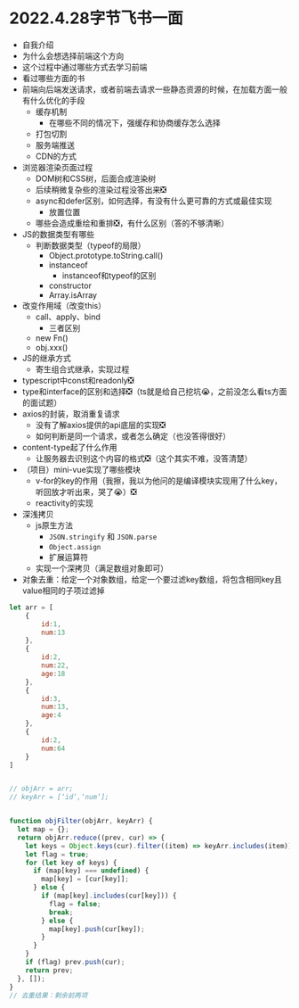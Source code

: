 # 2022.4.28字节飞书一面
- 自我介绍
- 为什么会想选择前端这个方向
- 这个过程中通过哪些方式去学习前端
- 看过哪些方面的书
- 前端向后端发送请求，或者前端去请求一些静态资源的时候，在加载方面一般有什么优化的手段
	- 缓存机制
		- 在哪些不同的情况下，强缓存和协商缓存怎么选择
	- 打包切割
	- 服务端推送
	- CDN的方式
- 浏览器渲染页面过程
	- DOM树和CSS树，后面合成渲染树
	- 后续稍微复杂些的渲染过程没答出来❎
	- async和defer区别，如何选择，有没有什么更可靠的方式或最佳实现
		- 放置位置
	- 哪些会造成重绘和重排❎，有什么区别（答的不够清晰）
- JS的数据类型有哪些
	- 判断数据类型（typeof的局限）
		- Object.prototype.toString.call()
		- instanceof
			- instanceof和typeof的区别
		- constructor
		- Array.isArray
- 改变作用域（改变this）
	- call、apply、bind
		- 三者区别
	- new Fn()
	- obj.xxx()
- JS的继承方式
	- 寄生组合式继承，实现过程
- typescript中const和readonly❎
- type和interface的区别和选择❎（ts就是给自己挖坑😭，之前没怎么看ts方面的面试题）
- axios的封装，取消重复请求
	- 没有了解axios提供的api底层的实现❎
	- 如何判断是同一个请求，或者怎么确定（也没答得很好）
- content-type起了什么作用
	- 让服务器去识别这个内容的格式❎（这个其实不难，没答清楚）
- （项目）mini-vue实现了哪些模块
	- v-for的key的作用（我擦，我以为他问的是编译模块实现用了什么key，听回放才听出来，哭了😭）❎
	- reactivity的实现
- 深浅拷贝
	- js原生方法
		- `JSON.stringify` 和 `JSON.parse`
		- `Object.assign`
		- 扩展运算符
	- 实现一个深拷贝（满足数组对象即可）
- 对象去重：给定一个对象数组，给定一个要过滤key数组，将包含相同key且value相同的子项过滤掉

```js
let arr = [
	{
		id:1,
		num:13
	},
	{
		id:2,
		num:22,
		age:18
	},
	{
		id:3,
		num:13,
		age:4
	},
	{
		id:2,
		num:64
	}
]


// objArr = arr;
// keyArr = [‘id’,‘num’];


function objFilter(objArr, keyArr) {
  let map = {};
  return objArr.reduce((prev, cur) => {
    let keys = Object.keys(cur).filter((item) => keyArr.includes(item));
    let flag = true;
    for (let key of keys) {
      if (map[key] === undefined) {
        map[key] = [cur[key]];
      } else {
        if (map[key].includes(cur[key])) {
          flag = false;
          break;
        } else {
          map[key].push(cur[key]);
        }
      }
    }
    if (flag) prev.push(cur);
    return prev;
  }, []);
}
// 去重结果：剩余前两项
```